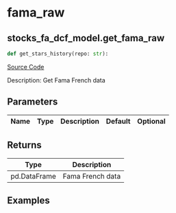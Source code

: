 # fama_raw

## stocks_fa_dcf_model.get_fama_raw

```python
def get_stars_history(repo: str):
```
[Source Code](https://github.com/OpenBB-finance/OpenBBTerminal/tree/main/openbb_terminal/stocks/fundamental_analysis/dcf_model.py#L239)

Description: Get Fama French data

## Parameters

| Name | Type | Description | Default | Optional |
| ---- | ---- | ----------- | ------- | -------- |

## Returns

| Type | Description |
| ---- | ----------- |
| pd.DataFrame | Fama French data |

## Examples

